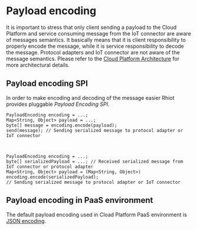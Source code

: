 # Payload encoding

It is important to stress that only client sending a payload to the Cloud Platform and service consuming message from
the IoT connector are aware of messages semantics. It basically means that it is client responsibility to properly
encode the message, while it is service responsibility to decode the message. Protocol adapters and IoT connector
are not aware of the message semantics. Please refer to the [Cloud Platform Architecture](../cloudplatform.md) for more
architectural details.

## Payload encoding SPI

In order to make encoding and decoding of the message easier Rhiot provides pluggable *Payload Encoding SPI*.

    PayloadEncoding encoding = ...;
    Map<String, Object> payload = ...;
    byte[] message = encoding.encode(payload);
    send(message); // Sending serialized message to protocol adapter or IoT connector



    PayloadEncoding encoding = ...;
    byte[] serializedPayload = ...; // Received serialized message from IoT connector or protocol adapter
    Map<String, Object> payload = (Map<String, Object>) encoding.encode(serializedPayload);
    // Sending serialized message to protocol adapter or IoT connector

## Payload encoding in PaaS environment

The default payload encoding used in Cload Platform PaaS environment is [JSON encoding](json.md).